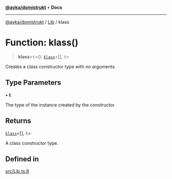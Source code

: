 [**@ayka/domistrukt**](../../../README.md) • **Docs**

***

[@ayka/domistrukt](../../../globals.md) / [Lib](../README.md) / klass

# Function: klass()

> **klass**\<`t`\>(): [`klass`](../../Types/type-aliases/klass.md)\<[], `t`\>

Creates a class constructor type with no arguments.

## Type Parameters

• **t**

The type of the instance created by the constructor.

## Returns

[`klass`](../../Types/type-aliases/klass.md)\<[], `t`\>

A class constructor type.

## Defined in

[src/Lib.ts:8](https://github.com/AndreyMork/domistrukt/blob/ee84aeb0d3ada132fc6b9944abd48429a367a44b/src/Lib.ts#L8)
